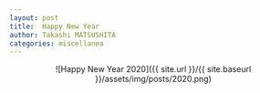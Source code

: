 ```yaml
---
layout: post
title:  Happy New Year
author: Takashi MATSUSHITA
categories: miscellanea
---
```


<p align="center">
![Happy New Year 2020]({{ site.url }}/{{ site.baseurl }}/assets/img/posts/2020.png)
</p>
